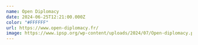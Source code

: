 ```yaml
---
name: Open Diplomacy
date: 2024-06-25T12:21:00.000Z
color: "#FFFFFF"
url: https://www.open-diplomacy.fr/
image: https://www.ipsp.org/wp-content/uploads/2024/07/Open-diplomacy.png
---
```

